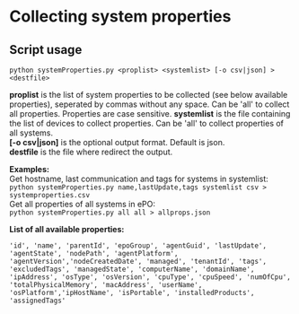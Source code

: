# Collecting system properties

## Script usage

```python systemProperties.py <proplist> <systemlist> [-o csv|json] > <destfile>```

**proplist** is the list of system properties to be collected (see below available properties), seperated by commas without any space. Can be 'all' to collect all properties. Properties are case sensitive.
**systemlist** is the file containing the list of devices to collect properties. Can be 'all' to collect properties of all systems.  
**[-o csv|json]** is the optional output format. Default is json.  
**destfile** is the file where redirect the output.

**Examples:**  
Get hostname, last communication and tags for systems in systemlist:  
```python systemProperties.py name,lastUpdate,tags systemlist csv > systemproperties.csv```  
Get all properties of all systems in ePO:  
```python systemProperties.py all all > allprops.json```

**List of all available properties:**  
```
'id', 'name', 'parentId', 'epoGroup', 'agentGuid', 'lastUpdate', 'agentState', 'nodePath', 'agentPlatform', 'agentVersion','nodeCreatedDate', 'managed', 'tenantId', 'tags', 'excludedTags', 'managedState', 'computerName', 'domainName', 'ipAddress', 'osType', 'osVersion', 'cpuType', 'cpuSpeed', 'numOfCpu', 'totalPhysicalMemory', 'macAddress', 'userName', 'osPlatform','ipHostName', 'isPortable', 'installedProducts', 'assignedTags'
```